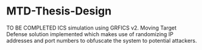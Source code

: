 # MTD-Thesis-Design
TO BE COMPLETED
ICS simulation using GRFICS v2. 
Moving Target Defense solution implemented which makes use of randomizing IP addresses and port numbers to obfuscate the system to potential attackers.
